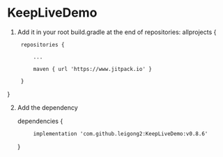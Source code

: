 # KeepLiveDemo

1. Add it in your root build.gradle at the end of repositories:
allprojects {

		repositories {

			...

			maven { url 'https://www.jitpack.io' }

		}

}

2. Add the dependency

	dependencies {

	        implementation 'com.github.leigong2:KeepLiveDemo:v0.8.6'

	}
